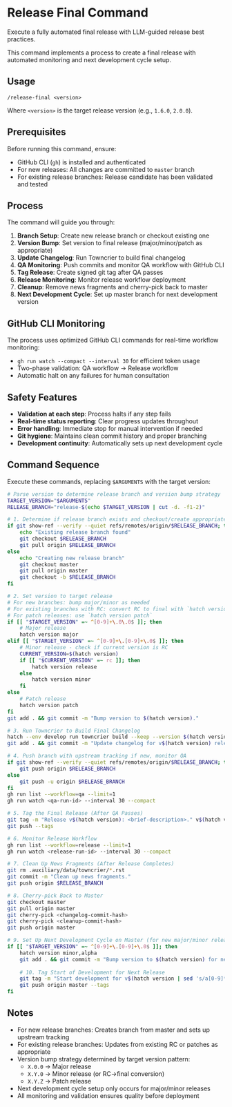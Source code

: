 # Release Final Command

Execute a fully automated final release with LLM-guided release best practices.

This command implements a process to create a final release with automated monitoring and next development cycle setup.

## Usage

```
/release-final <version>
```

Where `<version>` is the target release version (e.g., `1.6.0`, `2.0.0`).

## Prerequisites

Before running this command, ensure:
- GitHub CLI (`gh`) is installed and authenticated
- For new releases: All changes are committed to `master` branch
- For existing release branches: Release candidate has been validated and tested

## Process

The command will guide you through:

1. **Branch Setup**: Create new release branch or checkout existing one
2. **Version Bump**: Set version to final release (major/minor/patch as appropriate)
3. **Update Changelog**: Run Towncrier to build final changelog
4. **QA Monitoring**: Push commits and monitor QA workflow with GitHub CLI
5. **Tag Release**: Create signed git tag after QA passes
6. **Release Monitoring**: Monitor release workflow deployment
7. **Cleanup**: Remove news fragments and cherry-pick back to master
8. **Next Development Cycle**: Set up master branch for next development version

## GitHub CLI Monitoring

The process uses optimized GitHub CLI commands for real-time workflow monitoring:

- `gh run watch --compact --interval 30` for efficient token usage
- Two-phase validation: QA workflow → Release workflow
- Automatic halt on any failures for human consultation

## Safety Features

- **Validation at each step**: Process halts if any step fails
- **Real-time status reporting**: Clear progress updates throughout
- **Error handling**: Immediate stop for manual intervention if needed
- **Git hygiene**: Maintains clean commit history and proper branching
- **Development continuity**: Automatically sets up next development cycle

## Command Sequence

Execute these commands, replacing `$ARGUMENTS` with the target version:

```bash
# Parse version to determine release branch and version bump strategy
TARGET_VERSION="$ARGUMENTS"
RELEASE_BRANCH="release-$(echo $TARGET_VERSION | cut -d. -f1-2)"

# 1. Determine if release branch exists and checkout/create appropriately
if git show-ref --verify --quiet refs/remotes/origin/$RELEASE_BRANCH; then
    echo "Existing release branch found"
    git checkout $RELEASE_BRANCH
    git pull origin $RELEASE_BRANCH
else
    echo "Creating new release branch"
    git checkout master
    git pull origin master
    git checkout -b $RELEASE_BRANCH
fi

# 2. Set version to target release
# For new branches: bump major/minor as needed
# For existing branches with RC: convert RC to final with `hatch version release`
# For patch releases: use `hatch version patch`
if [[ "$TARGET_VERSION" =~ ^[0-9]+\.0\.0$ ]]; then
    # Major release
    hatch version major
elif [[ "$TARGET_VERSION" =~ ^[0-9]+\.[0-9]+\.0$ ]]; then
    # Minor release - check if current version is RC
    CURRENT_VERSION=$(hatch version)
    if [[ "$CURRENT_VERSION" =~ rc ]]; then
        hatch version release
    else
        hatch version minor
    fi
else
    # Patch release
    hatch version patch
fi
git add . && git commit -m "Bump version to $(hatch version)."

# 3. Run Towncrier to Build Final Changelog
hatch --env develop run towncrier build --keep --version $(hatch version)
git add . && git commit -m "Update changelog for v$(hatch version) release."

# 4. Push branch with upstream tracking if new, monitor QA
if git show-ref --verify --quiet refs/remotes/origin/$RELEASE_BRANCH; then
    git push origin $RELEASE_BRANCH
else
    git push -u origin $RELEASE_BRANCH
fi
gh run list --workflow=qa --limit=1
gh run watch <qa-run-id> --interval 30 --compact

# 5. Tag the Final Release (After QA Passes)
git tag -m "Release v$(hatch version): <brief-description>." v$(hatch version)
git push --tags

# 6. Monitor Release Workflow
gh run list --workflow=release --limit=1
gh run watch <release-run-id> --interval 30 --compact

# 7. Clean Up News Fragments (After Release Completes)
git rm .auxiliary/data/towncrier/*.rst
git commit -m "Clean up news fragments."
git push origin $RELEASE_BRANCH

# 8. Cherry-pick Back to Master
git checkout master
git pull origin master
git cherry-pick <changelog-commit-hash>
git cherry-pick <cleanup-commit-hash>
git push origin master

# 9. Set Up Next Development Cycle on Master (for new major/minor releases)
if [[ "$TARGET_VERSION" =~ ^[0-9]+\.[0-9]+\.0$ ]]; then
    hatch version minor,alpha
    git add . && git commit -m "Bump version to $(hatch version) for next development cycle."
    
    # 10. Tag Start of Development for Next Release
    git tag -m "Start development for v$(hatch version | sed 's/a[0-9]*$//')." i$(hatch version | sed 's/a[0-9]*$//')
    git push origin master --tags
fi
```

## Notes

- For new release branches: Creates branch from master and sets up upstream tracking
- For existing release branches: Updates from existing RC or patches as appropriate  
- Version bump strategy determined by target version pattern:
  - `X.0.0` → Major release
  - `X.Y.0` → Minor release (or RC→final conversion)
  - `X.Y.Z` → Patch release
- Next development cycle setup only occurs for major/minor releases
- All monitoring and validation ensures quality before deployment